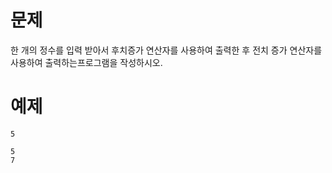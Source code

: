 # 문제
한 개의 정수를 입력 받아서 후치증가 연산자를 사용하여 출력한 후 전치 증가 연산자를 사용하여 출력하는프로그램을 작성하시오.

# 예제
```
5
```
```
5
7
```
